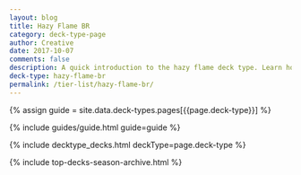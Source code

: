 ```yaml
---
layout: blog
title: Hazy Flame BR
category: deck-type-page
author: Creative
date: 2017-10-07
comments: false
description: A quick introduction to the hazy flame deck type. Learn how to play hazy flame in no time.
deck-type: hazy-flame-br
permalink: /tier-list/hazy-flame-br/
---
```


{% assign guide = site.data.deck-types.pages[{{page.deck-type}}] %}

{% include guides/guide.html guide=guide %}

{% include decktype_decks.html deckType=page.deck-type %}

{% include top-decks-season-archive.html %}